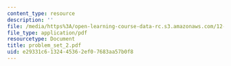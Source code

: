 ```yaml
---
content_type: resource
description: ''
file: /media/https%3A/open-learning-course-data-rc.s3.amazonaws.com/12-524-mechanical-properties-of-rocks-fall-2005/e29331c6132445362ef07683aa57b0f8_problem_set_2.pdf
file_type: application/pdf
resourcetype: Document
title: problem_set_2.pdf
uid: e29331c6-1324-4536-2ef0-7683aa57b0f8
---
```

